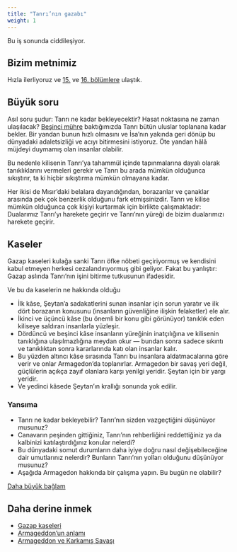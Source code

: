 ```yaml
---
title: "Tanrı’nın gazabı"
weight: 1
---
```


Bu iş sonunda ciddileşiyor.

## Bizim metnimiz

<a name="8d4c"></a>
Hızla ilerliyoruz ve [15.](https://www.bibleserver.com/TR/Vahiy15) ve [16. bölümlere](https://www.bibleserver.com/TR/Vahiy16) ulaştık.

## Büyük soru

<a name="5a01"></a>
Asıl soru şudur: Tanrı ne kadar bekleyecektir? Hasat noktasına ne zaman ulaşılacak? [Beşinci mühre](https://www.bibleserver.com/TR/Vahiy6%3A9-11) baktığımızda Tanrı bütün uluslar toplanana kadar bekler. Bir yandan bunun hızlı olmasını ve İsa’nın yakında geri dönüp bu dünyadaki adaletsizliği ve acıyı bitirmesini istiyoruz. Öte yandan hâlâ müjdeyi duymamış olan insanlar olabilir.

Bu nedenle kilisenin Tanrı’ya tahammül içinde tapınmalarına dayalı olarak tanıklıklarını vermeleri gerekir ve Tanrı bu arada mümkün olduğunca sıkıştırır, ta ki hiçbir sıkıştırma mümkün olmayana kadar.

Her ikisi de Mısır’daki belalara dayandığından, borazanlar ve çanaklar arasında pek çok benzerlik olduğunu fark etmişsinizdir. Tanrı ve kilise mümkün olduğunca çok kişiyi kurtarmak için birlikte çalışmaktadır: Dualarımız Tanrı’yı harekete geçirir ve Tanrı’nın yüreği de bizim dualarımızı harekete geçirir.

## Kaseler

<a name="f16f"></a>
Gazap kaseleri kulağa sanki Tanrı öfke nöbeti geçiriyormuş ve kendisini kabul etmeyen herkesi cezalandırıyormuş gibi geliyor. Fakat bu yanlıştır: Gazap aslında Tanrı’nın işini bitirme tutkusunun ifadesidir.

Ve bu da kaselerin ne hakkında olduğu

- İlk kâse, Şeytan’a sadakatlerini sunan insanlar için sorun yaratır ve ilk dört borazanın konusunu (insanların güvenliğine ilişkin felaketler) ele alır.
- İkinci ve üçüncü kâse (bu önemli bir konu gibi görünüyor) tanıklık eden kiliseye saldıran insanlarla yüzleşir.
- Dördüncü ve beşinci kâse insanların yüreğinin inatçılığına ve kilisenin tanıklığına ulaşılmazlığına meydan okur — bundan sonra sadece sıkıntı ve tanıklıktan sonra kararlarında katı olan insanlar kalır.
- Bu yüzden altıncı kâse sırasında Tanrı bu insanlara aldatmacalarına göre verir ve onlar Armagedon’da toplanırlar. Armagedon bir savaş yeri değil, güçlülerin açıkça zayıf olanlara karşı yenilgi yeridir. Şeytan için bir yargı yeridir.
- Ve yedinci kâsede Şeytan’ın krallığı sonunda yok edilir.

### Yansıma

<a name="3fce"></a>
- Tanrı ne kadar bekleyebilir? Tanrı’nın sizden vazgeçtiğini düşünüyor musunuz?
- Canavarın peşinden gittiğiniz, Tanrı’nın rehberliğini reddettiğiniz ya da kalbinizi katılaştırdığınız konular nelerdi?
- Bu dünyadaki somut durumların daha iyiye doğru nasıl değişebileceğine dair umutlarınız nelerdir? Bunların Tanrı’nın yolları olduğunu düşünüyor musunuz?
- Aşağıda Armagedon hakkında bir çalışma yapın. Bu bugün ne olabilir?

[Daha büyük bağlam](../../../../gen/index/appl/the-book-of-revelation)

## Daha derine inmek

<a name="d4d4"></a>
- [Gazap kaseleri](../../../../content/bowls/expl/the-bowls-of-wrath)
- [Armageddon’un anlamı](../../../../content/bowls/expl/the-key-to-armageddon)
- [Armageddon ve Karkamış Savaşı](../../../../content/bowls/expl/armageddon-and-the-battle-of-karkemish)


